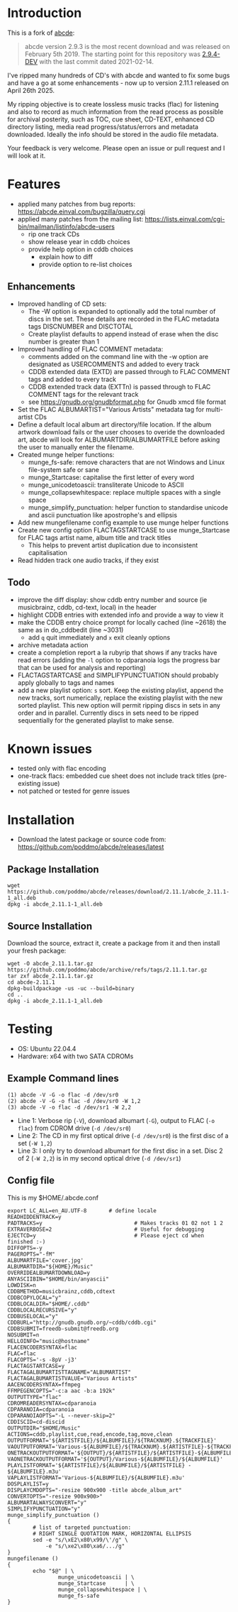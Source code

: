 # Introduction
This is a fork of [abcde](https://abcde.einval.com/wiki/):
> abcde version 2.9.3 is the most recent download and was released on February 5th 2019.
The starting point for this repository was [2.9.4-DEV](https://git.einval.com/git/abcde.git) with the last commit dated 2021-02-14.

I've ripped many hundreds of CD's with abcde and wanted to fix some bugs and have a go at some enhancements - now up to version 2.11.1 released on April 26th 2025.

My ripping objective is to create lossless music tracks (flac) for listening and also to record as much information from the read process as possible for archival posterity, such as TOC, cue sheet, CD-TEXT, enhanced CD directory listing, media read progress/status/errors and metadata downloaded. Ideally the info should be stored in the audio file metadata.

Your feedback is very welcome. Please open an issue or pull request and I will look at it.

# Features
- applied many patches from bug reports: https://abcde.einval.com/bugzilla/query.cgi
- applied many patches from the mailing list: https://lists.einval.com/cgi-bin/mailman/listinfo/abcde-users
  - rip one track CDs
  - show release year in cddb choices
  - provide help option in cddb choices
    - explain how to diff
    - provide option to re-list choices

## Enhancements
- Improved handling of CD sets:
  - The -W option is expanded to optionally add the total number of discs in the set. These details are recorded in the FLAC metadata tags DISCNUMBER and DISCTOTAL
  - Create playlist defaults to append instead of erase when the disc number is greater than 1
- Improved handling of FLAC COMMENT metadata:
  - comments added on the command line with the -w option are designated as USERCOMMENTS and added to every track
  - CDDB extended data (EXTD) are passed through to FLAC COMMENT tags and added to every track
  - CDDB extended track data (EXTTn) is passed through to FLAC COMMENT tags for the relevant track
  - see https://gnudb.org/gnudbformat.php for Gnudb xmcd file format
- Set the FLAC ALBUMARTIST="Various Artists" metadata tag for multi-artist CDs
- Define a default local album art directory/file location. If the album artwork download fails or the user chooses to overide the downloaded art, abcde will look for ALBUMARTDIR/ALBUMARTFILE before asking the user to manually enter the filename.
- Created munge helper functions:
  - munge_fs-safe: remove characters that are not Windows and Linux file-system safe or sane
  - munge_Startcase: capitalise the first letter of every word
  - munge_unicodetoascii: transliterate Unicode to ASCII
  - munge_collapsewhitespace: replace multiple spaces with a single space
  - munge_simplify_punctuation: helper function to standardise unicode and ascii punctuation like apostrophe's and ellipsis
- Add new mungefilename config example to use munge helper functions
- Create new config option FLACTAGSTARTCASE to use munge_Startcase for FLAC tags artist name, album title and track titles
  - This helps to prevent artist duplication due to inconsistent capitalisation
- Read hidden track one audio tracks, if they exist

## Todo
- improve the diff display: show cddb entry number and source (ie musicbrainz, cddb, cd-text, local) in the header
- highlight CDDB entries with extended info and provide a way to view it
- make the CDDB entry choice prompt for locally cached (line ~2618) the same as in do_cddbedit (line ~3031)
  - add `q` quit immediately and `x` exit cleanly options
- archive metadata action
- create a completion report a la rubyrip that shows if any tracks have read errors (adding the `-l` option to cdparanoia logs the progress bar that can be used for analysis and reporting)
- FLACTAGSTARTCASE and SIMPLIFYPUNCTUATION should probably apply globally to tags and names
- add a new playlist option: `s` sort. Keep the existing playlist, append the new tracks, sort numerically, replace the existing playlist with the new sorted playlist. This new option will permit ripping discs in sets in any order and in parallel. Currently discs in sets need to be ripped sequentially for the generated playlist to make sense.

# Known issues
- tested only with flac encoding
- one-track flacs: embedded cue sheet does not include track titles (pre-existing issue)
- not patched or tested for genre issues

# Installation
- Download the latest package or source code from: https://github.com/poddmo/abcde/releases/latest
## Package Installation
```
wget https://github.com/poddmo/abcde/releases/download/2.11.1/abcde_2.11.1-1_all.deb
dpkg -i abcde_2.11.1-1_all.deb
```

## Source Installation
Download the source, extract it, create a package from it and then install your fresh package:
```
wget -O abcde_2.11.1.tar.gz https://github.com/poddmo/abcde/archive/refs/tags/2.11.1.tar.gz
tar zxf abcde_2.11.1.tar.gz
cd abcde-2.11.1
dpkg-buildpackage -us -uc --build=binary
cd ..
dpkg -i abcde_2.11.1-1_all.deb
```

# Testing
- OS: Ubuntu 22.04.4
- Hardware: x64 with two SATA CDROMs
## Example Command lines
```
(1) abcde -V -G -o flac -d /dev/sr0
(2) abcde -V -G -o flac -d /dev/sr0 -W 1,2
(3) abcde -V -o flac -d /dev/sr1 -W 2,2
```
- Line 1: Verbose rip (`-V`), download albumart (`-G`), output to FLAC (`-o flac`) from CDROM drive (`-d /dev/sr0`)
- Line 2: The CD in my first optical drive (`-d /dev/sr0`) is the first disc of a set (`-W 1,2`)
- Line 3: I only try to download albumart for the first disc in a set. Disc 2 of 2 (`-W 2,2`) is in my second optical drive (`-d /dev/sr1`)

## Config file
This is my $HOME/.abcde.conf
```
export LC_ALL=en_AU.UTF-8		# define locale
READHIDDENTRACK=y
PADTRACKS=y                             # Makes tracks 01 02 not 1 2
EXTRAVERBOSE=2                          # Useful for debugging
EJECTCD=y                               # Please eject cd when finished :-)
DIFFOPTS=-y
PAGEROPTS="-fM"
ALBUMARTFILE='cover.jpg'
ALBUMARTDIR="${HOME}/Music"
OVERRIDEALBUMARTDOWNLOAD=y
ANYASCIIBIN="$HOME/bin/anyascii"
LOWDISK=n
CDDBMETHOD=musicbrainz,cddb,cdtext
CDDBCOPYLOCAL="y"
CDDBLOCALDIR="$HOME/.cddb"
CDDBLOCALRECURSIVE="y"
CDDBUSELOCAL="y"
CDDBURL="http://gnudb.gnudb.org/~cddb/cddb.cgi"
CDDBSUBMIT=freedb-submit@freedb.org
NOSUBMIT=n
HELLOINFO="music@hostname"
FLACENCODERSYNTAX=flac
FLAC=flac
FLACOPTS='-s -8pV -j3'
FLACTAGSTARTCASE=y
FLACTAGALBUMARTISTTAGNAME="ALBUMARTIST"
FLACTAGALBUMARTISTVALUE="Various Artists"
AACENCODERSYNTAX=ffmpeg
FFMPEGENCOPTS="-c:a aac -b:a 192k"
OUTPUTTYPE="flac"
CDROMREADERSYNTAX=cdparanoia
CDPARANOIA=cdparanoia
CDPARANOIAOPTS="-L --never-skip=2"
CDDISCID=cd-discid
OUTPUTDIR="$HOME/Music"
ACTIONS=cddb,playlist,cue,read,encode,tag,move,clean
OUTPUTFORMAT='${ARTISTFILE}/${ALBUMFILE}/${TRACKNUM}.${TRACKFILE}'
VAOUTPUTFORMAT='Various-${ALBUMFILE}/${TRACKNUM}.${ARTISTFILE}-${TRACKFILE}'
ONETRACKOUTPUTFORMAT='${OUTPUT}/${ARTISTFILE}/${ARTISTFILE}-${ALBUMFILE}'
VAONETRACKOUTPUTFORMAT='${OUTPUT}/Various-${ALBUMFILE}/${ALBUMFILE}'
PLAYLISTFORMAT='${ARTISTFILE}/${ALBUMFILE}/${ARTISTFILE} - ${ALBUMFILE}.m3u'
VAPLAYLISTFORMAT='Various-${ALBUMFILE}/${ALBUMFILE}.m3u'
DOSPLAYLIST=y
DISPLAYCMDOPTS="-resize 900x900 -title abcde_album_art"
CONVERTOPTS="-resize 900x900>"
ALBUMARTALWAYSCONVERT="y"
SIMPLIFYPUNCTUATION="y"
munge_simplify_punctuation ()
{
        # list of targeted punctuation:
        # RIGHT SINGLE QUOTATION MARK, HORIZONTAL ELLIPSIS
        sed -e "s/\xE2\x80\x99/\'/g" \
            -e "s/\xe2\x80\xa6/.../g"
}
mungefilename ()
{
        echo "$@" | \
                munge_unicodetoascii | \
                munge_Startcase      | \
                munge_collapsewhitespace | \
                munge_fs-safe
}
```
